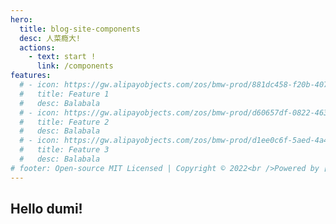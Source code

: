 ```yaml
---
hero:
  title: blog-site-components
  desc: 人菜瘾大!
  actions:
    - text: start !
      link: /components
features:
  # - icon: https://gw.alipayobjects.com/zos/bmw-prod/881dc458-f20b-407b-947a-95104b5ec82b/k79dm8ih_w144_h144.png
  #   title: Feature 1
  #   desc: Balabala
  # - icon: https://gw.alipayobjects.com/zos/bmw-prod/d60657df-0822-4631-9d7c-e7a869c2f21c/k79dmz3q_w126_h126.png
  #   title: Feature 2
  #   desc: Balabala
  # - icon: https://gw.alipayobjects.com/zos/bmw-prod/d1ee0c6f-5aed-4a45-a507-339a4bfe076c/k7bjsocq_w144_h144.png
  #   title: Feature 3
  #   desc: Balabala
# footer: Open-source MIT Licensed | Copyright © 2022<br />Powered by [dumi](https://d.umijs.org)
---
```


## Hello dumi!
